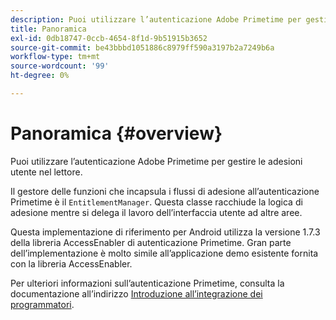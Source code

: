 ```yaml
---
description: Puoi utilizzare l’autenticazione Adobe Primetime per gestire le adesioni utente nel lettore.
title: Panoramica
exl-id: 0db18747-0ccb-4654-8f1d-9b51915b3652
source-git-commit: be43bbbd1051886c8979ff590a3197b2a7249b6a
workflow-type: tm+mt
source-wordcount: '99'
ht-degree: 0%

---
```


# Panoramica {#overview}

Puoi utilizzare l’autenticazione Adobe Primetime per gestire le adesioni utente nel lettore.

Il gestore delle funzioni che incapsula i flussi di adesione all’autenticazione Primetime è il `EntitlementManager`. Questa classe racchiude la logica di adesione mentre si delega il lavoro dell’interfaccia utente ad altre aree.

Questa implementazione di riferimento per Android utilizza la versione 1.7.3 della libreria AccessEnabler di autenticazione Primetime. Gran parte dell’implementazione è molto simile all’applicazione demo esistente fornita con la libreria AccessEnabler.

Per ulteriori informazioni sull’autenticazione Primetime, consulta la documentazione all’indirizzo [Introduzione all’integrazione dei programmatori](https://tve.helpdocsonline.com/introduction-to-programmer-integration).
